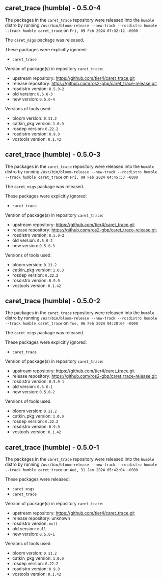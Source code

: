 ## caret_trace (humble) - 0.5.0-4

The packages in the `caret_trace` repository were released into the `humble` distro by running `/usr/bin/bloom-release --new-track --rosdistro humble --track humble caret_trace` on `Fri, 09 Feb 2024 07:02:12 -0000`

The `caret_msgs` package was released.

These packages were explicitly ignored:
- `caret_trace`

Version of package(s) in repository `caret_trace`:

- upstream repository: https://github.com/tier4/caret_trace.git
- release repository: https://github.com/ros2-gbp/caret_trace-release.git
- rosdistro version: `0.5.0-2`
- old version: `0.5.0-3`
- new version: `0.5.0-4`

Versions of tools used:

- bloom version: `0.11.2`
- catkin_pkg version: `1.0.0`
- rosdep version: `0.22.2`
- rosdistro version: `0.9.0`
- vcstools version: `0.1.42`


## caret_trace (humble) - 0.5.0-3

The packages in the `caret_trace` repository were released into the `humble` distro by running `/usr/bin/bloom-release --new-track --rosdistro humble --track humble caret_trace` on `Fri, 09 Feb 2024 04:45:33 -0000`

The `caret_msgs` package was released.

These packages were explicitly ignored:
- `caret_trace`

Version of package(s) in repository `caret_trace`:

- upstream repository: https://github.com/tier4/caret_trace.git
- release repository: https://github.com/ros2-gbp/caret_trace-release.git
- rosdistro version: `0.5.0-2`
- old version: `0.5.0-2`
- new version: `0.5.0-3`

Versions of tools used:

- bloom version: `0.11.2`
- catkin_pkg version: `1.0.0`
- rosdep version: `0.22.2`
- rosdistro version: `0.9.0`
- vcstools version: `0.1.42`


## caret_trace (humble) - 0.5.0-2

The packages in the `caret_trace` repository were released into the `humble` distro by running `/usr/bin/bloom-release --new-track --rosdistro humble --track humble caret_trace` on `Tue, 06 Feb 2024 04:28:04 -0000`

The `caret_msgs` package was released.

These packages were explicitly ignored:
- `caret_trace`

Version of package(s) in repository `caret_trace`:

- upstream repository: https://github.com/tier4/caret_trace.git
- release repository: https://github.com/ros2-gbp/caret_trace-release.git
- rosdistro version: `0.5.0-1`
- old version: `0.5.0-1`
- new version: `0.5.0-2`

Versions of tools used:

- bloom version: `0.11.2`
- catkin_pkg version: `1.0.0`
- rosdep version: `0.22.2`
- rosdistro version: `0.9.0`
- vcstools version: `0.1.42`


## caret_trace (humble) - 0.5.0-1

The packages in the `caret_trace` repository were released into the `humble` distro by running `/usr/bin/bloom-release --new-track --rosdistro humble --track humble caret_trace` on `Wed, 31 Jan 2024 05:42:04 -0000`

These packages were released:
- `caret_msgs`
- `caret_trace`

Version of package(s) in repository `caret_trace`:

- upstream repository: https://github.com/tier4/caret_trace.git
- release repository: unknown
- rosdistro version: `null`
- old version: `null`
- new version: `0.5.0-1`

Versions of tools used:

- bloom version: `0.11.2`
- catkin_pkg version: `1.0.0`
- rosdep version: `0.22.2`
- rosdistro version: `0.9.0`
- vcstools version: `0.1.42`


